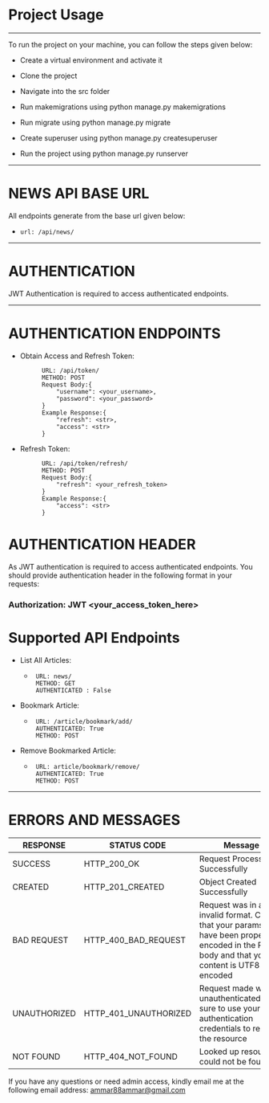 # Project Usage

---

To run the project on your machine, you can follow the steps given below:

* Create a virtual environment and activate it

* Clone the project

* Navigate into the src folder

* Run makemigrations using python manage.py makemigrations

* Run migrate using python manage.py migrate

* Create superuser using python manage.py createsuperuser

* Run the project using python manage.py runserver
---

# NEWS API BASE URL

All endpoints generate from the base url given below:

* `url: /api/news/`

---

# AUTHENTICATION 

 JWT Authentication is required to access authenticated endpoints.
 
---

# AUTHENTICATION ENDPOINTS

* Obtain Access and Refresh Token:

       
            URL: /api/token/
            METHOD: POST
            Request Body:{
                "username": <your_username>,
                "password": <your_password>
            }
            Example Response:{
                "refresh": <str>,
                "access": <str>
            }
          
* Refresh Token:

       
            URL: /api/token/refresh/
            METHOD: POST
            Request Body:{
                "refresh": <your_refresh_token>
            }
            Example Response:{
                "access": <str>
            }
           
# AUTHENTICATION HEADER
   As JWT authentication is required to access authenticated endpoints. You should provide 
   authentication header in the following format in your requests:
   ### Authorization: JWT <your_access_token_here>
   


# Supported API Endpoints

- List All Articles:

    *  ```
        URL: news/
        METHOD: GET
        AUTHENTICATED : False
        ```

- Bookmark Article:
    *  ```
        URL: /article/bookmark/add/
        AUTHENTICATED: True
        METHOD: POST

        ```
 
 - Remove Bookmarked Article:
    *  ```
        URL: article/bookmark/remove/
        AUTHENTICATED: True
        METHOD: POST

       ```

---

# ERRORS AND MESSAGES

| RESPONSE   | STATUS CODE | Message |
| ------------- | ------------- | ------------- |
| SUCCESS  | HTTP_200_OK   | Request Processed Successfully  |
| CREATED  | HTTP_201_CREATED  | Object Created Successfully  |
| BAD REQUEST | HTTP_400_BAD_REQUEST | Request was in an invalid format. Check that your params have been properly encoded in the POST body and that your content is UTF8 encoded |
| UNAUTHORIZED | HTTP_401_UNAUTHORIZED | Request made was unauthenticated.Make sure to use your authentication credentials to request the resource |
| NOT FOUND | HTTP_404_NOT_FOUND | Looked up resource could not be found |



If you have any questions or need admin access, kindly email me at the following email address:
ammar88ammar@gmail.com
  
